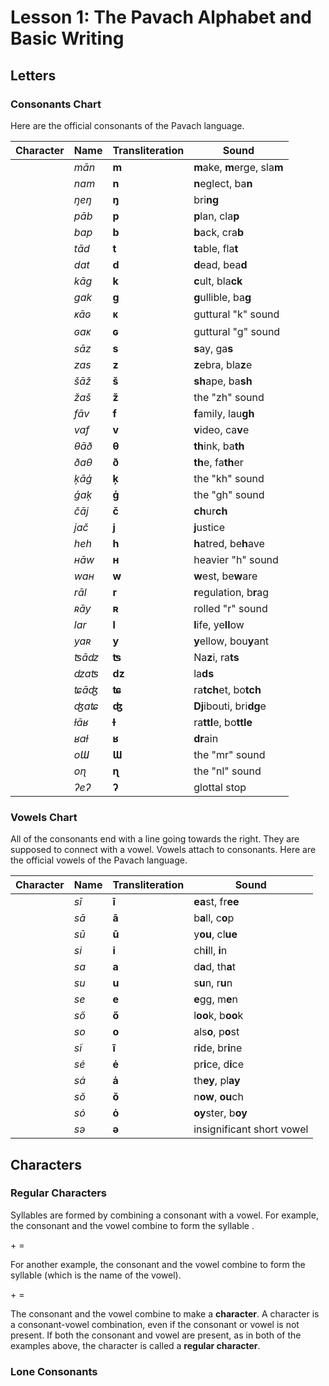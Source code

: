 
# Lesson 1: The Pavach Alphabet and Basic Writing

## Letters

### Consonants Chart

Here are the official consonants of the Pavach language.

| Character | Name | Transliteration | Sound |
| --- | --- | --- | --- |
| <PavachText :size="20" text="m" /> | *m&#x0101;n* | **m** | **m**ake, **m**erge, sla**m** |
| <PavachText :size="20" text="n" /> | *nam* | **n** | **n**eglect, ba**n** |
| <PavachText :size="20" text="ng" /> | *&#x014b;e&#x014b;* | **&#x014b;** | bri**ng** |
| <PavachText :size="20" text="p" /> | *p&#x0101;b* | **p** | **p**lan, cla**p** |
| <PavachText :size="20" text="p" /> | *bap* | **b** | **b**ack, cra**b** |
| <PavachText :size="20" text="t" /> | *t&#x0101;d* | **t** | **t**able, fla**t** |
| <PavachText :size="20" text="d" /> | *dat* | **d** | **d**ead, bea**d** |
| <PavachText :size="20" text="k" /> | *k&#x0101;g* | **k** | **c**ult, bla**ck** |
| <PavachText :size="20" text="g" /> | *gak* | **g** | **g**ullible, ba**g** |
| <PavachText :size="20" text="kk" /> | *&#x1d0b;&#x0101;&#x0262;* | **&#x1d0b;** | guttural "k" sound |
| <PavachText :size="20" text="gg" /> | *&#x0262;a&#x1d0b;* | **&#x0262;** | guttural "g" sound |
| <PavachText :size="20" text="s" /> | *s&#x0101;z* | **s** | **s**ay, ga**s** |
| <PavachText :size="20" text="z" /> | *zas* | **z** | **z**ebra, bla**z**e |
| <PavachText :size="20" text="sh" /> | *&#x0161;&#x0101;&#x017e;* | **&#x0161;** | **sh**ape, ba**sh** |
| <PavachText :size="20" text="zh" /> | *&#x017e;a&#x0161;* | **&#x017e;** | the "zh" sound |
| <PavachText :size="20" text="f" /> | *f&#x0101;v* | **f** | **f**amily, lau**gh** |
| <PavachText :size="20" text="v" /> | *vaf* | **v** | **v**ideo, ca**v**e |
| <PavachText :size="20" text="th" /> | *&#x03b8;&#x0101;&#x00f0;* | **&#x03b8;** | **th**ink, ba**th** |
| <PavachText :size="20" text="dh" /> | *&#x00f0;a&#x03b8;* | **&#x00f0;** | **th**e, fa**th**er |
| <PavachText :size="20" text="kh" /> | *&#x0137;&#x0101;&#x0123;* | **&#x0137;** | the "kh" sound |
| <PavachText :size="20" text="gh" /> | *&#x0123;a&#x0137;* | **&#x0123;** | the "gh" sound |
| <PavachText :size="20" text="ch" /> | *&#x010d;&#x0101;j* | **&#x010d;** | **ch**ur**ch** |
| <PavachText :size="20" text="j" /> | *ja&#x010d;* | **j** | **j**ustice |
| <PavachText :size="20" text="h" /> | *heh* | **h** | **h**atred, be**h**ave |
| <PavachText :size="20" text="hh" /> | *&#x029c;&#x0101;w* | **&#x029c;** | heavier "h" sound |
| <PavachText :size="20" text="w" /> | *wa&#x029c;* | **w** | **w**est, be**w**are |
| <PavachText :size="20" text="r" /> | *r&#x0101;l* | **r** | **r**egulation, b**r**ag |
| <PavachText :size="20" text="rr" /> | *&#x0280;&#x0101;y* | **&#x0280;** | rolled "r" sound |
| <PavachText :size="20" text="l" /> | *lar* | **l** | **l**ife, ye**ll**ow |
| <PavachText :size="20" text="y" /> | *ya&#x0280;* | **y** | **y**ellow, bou**y**ant |
| <PavachText :size="20" text="ts" /> | *&#x02a6;&#x0101;&#x01f3;* | **&#x02a6;** | Na**z**i, ra**ts** |
| <PavachText :size="20" text="dz" /> | *&#x01f3;a&#x02a6;* | **&#x01f3;** | la**ds** |
| <PavachText :size="20" text="tch" /> | *&#x02a8;&#x0101;&#x02a4;* | **&#x02a8;** | ra**tch**et, bo**tch** |
| <PavachText :size="20" text="dj" /> | *&#x02a4;a&#x02a8;* | **&#x02a4;** | **Dj**ibouti, bri**dg**e |
| <PavachText :size="20" text="tl" /> | *&#x026b;&#x0101;&#x0281;* | **&#x026b;** | ra**ttl**e, bo**ttle** |
| <PavachText :size="20" text="dr" /> | *&#x0281;a&#x026b;* | **&#x0281;** | **dr**ain |
| <PavachText :size="20" text="mr" /> | *o&#x019c;* | **&#x019c;** | the "mr" sound |
| <PavachText :size="20" text="nl" /> | *o&#x0273;* | **&#x0273;** | the "nl" sound |
| <PavachText :size="20" text="?" /> | *&#x0294;e&#x0294;* | **&#x0294;** | glottal stop |

### Vowels Chart

All of the consonants end with a line going towards the right. They are 
supposed to connect with a vowel. Vowels attach to consonants. Here are the 
official vowels of the Pavach language.

| Character | Name | Transliteration | Sound |
| --- | --- | --- | --- |
| <PavachText :size="20" text=".ii" /> | *s&#x012b;* | **&#x012b;** | **ea**st, fr**ee** |
| <PavachText :size="20" text=".aa" /> | *s&#x0101;* | **&#x0101;** | b**a**ll, c**o**p |
| <PavachText :size="20" text=".uu" /> | *s&#x016b;* | **&#x016b;** | y**ou**, cl**ue** |
| <PavachText :size="20" text=".i" /> | *si* | **i** | ch**i**ll, **i**n |
| <PavachText :size="20" text=".a" /> | *sa* | **a** | d**a**d, th**a**t |
| <PavachText :size="20" text=".u" /> | *su* | **u** | s**u**n, r**u**n |
| <PavachText :size="20" text=".e" /> | *se* | **e** | **e**gg, m**e**n |
| <PavachText :size="20" text=".oo" /> | *s&#x0151;* | **&#x0151;** | l**oo**k, b**oo**k |
| <PavachText :size="20" text=".o" /> | *so* | **o** | als**o**, p**o**st  |
| <PavachText :size="20" text=".ie" /> | *s&#x0129;* | **&#x0129;** | r**i**de, br**i**ne  |
| <PavachText :size="20" text=".ei" /> | *s&#x0117;* | **&#x0117;** | pr**i**ce, d**i**ce  |
| <PavachText :size="20" text=".ai" /> | *s&#x0227;* | **&#x0227;** | th**ey**, pl**ay**  |
| <PavachText :size="20" text=".ou" /> | *s&#x014f;* | **&#x014f;** | n**ow**, **ou**ch  |
| <PavachText :size="20" text=".oi" /> | *s&#x022f;* | **&#x022f;** | **oy**ster, b**oy**  |
| <PavachText :size="20" text="._" /> | *s&#x0259;* | **&#x0259;** | insignificant short vowel  |

## Characters

### Regular Characters

Syllables are formed by combining a consonant with a vowel. For example,
the consonant <PavachTrans text="m.aa-n" /> and the vowel 
<PavachTrans text="s.aa" /> combine to form the
syllable <PavachTrans text="m.aa" />.

<PavachText :size="20" text="m" /> + <PavachText :size="20" text=".aa" /> = <PavachText :size="20" text="m.aa" />

For another example, the consonant <PavachTrans text="s.aa-z" /> and the vowel
<PavachTrans text="s.uu" />
combine to form the syllable <PavachTrans text="s.uu" />
(which is the name of the vowel).

<PavachText :size="20" text="s" /> + <PavachText :size="20" text=".uu" /> = <PavachText :size="20" text="s.uu" />

The consonant and the vowel combine to make a **character**. A character is a
consonant-vowel combination, even if the consonant or vowel is not present. 
If both the consonant and vowel are present, as in both of the examples above,
the character is called a **regular character**.

### Lone Consonants